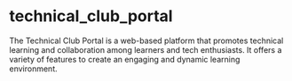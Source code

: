 # technical_club_portal
The Technical Club Portal is a web-based platform that promotes technical learning and collaboration among learners and tech enthusiasts. It offers a variety of features to create an engaging and dynamic learning environment. 
